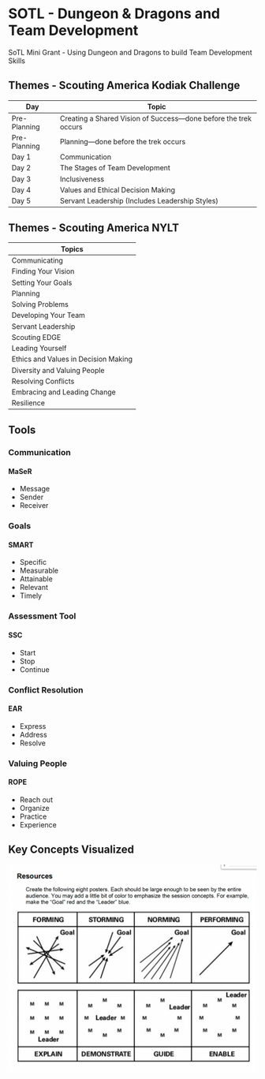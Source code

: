 # SOTL - Dungeon & Dragons and Team Development

SoTL Mini Grant - Using Dungeon and Dragons to build Team Development Skills

## Themes - Scouting America Kodiak Challenge

| Day           |  Topic                                                           |
| ------------- | ---------------------------------------------------------------- |
| Pre-Planning  | Creating a Shared Vision of Success—done before the trek occurs  |
| Pre-Planning  | Planning—done before the trek occurs                             |
| Day 1         | Communication                                                    |
| Day 2         | The Stages of Team Development                                   |
| Day 3         | Inclusiveness                                                    |
| Day 4         | Values and Ethical Decision Making                               |
| Day 5         | Servant Leadership (Includes Leadership Styles)                  |

## Themes - Scouting America NYLT

|  Topics                                                          |
| ---------------------------------------------------------------- |
| Communicating                                                    |
| Finding Your Vision                                              |
| Setting Your Goals                                               |
| Planning                                                         |
| Solving Problems                                                 |
| Developing Your Team                                             |
| Servant Leadership                                               | 
| Scouting EDGE                                                    |
| Leading Yourself                                                 |
| Ethics and Values in Decision Making                             |
| Diversity and Valuing People                                     |
| Resolving Conflicts                                              |
| Embracing and Leading Change                                     |
| Resilience                                                       |


## Tools 

### Communication
#### MaSeR
* Message
* Sender 
* Receiver 

### Goals
#### SMART
* Specific
* Measurable 
* Attainable 
* Relevant
* Timely

### Assessment Tool
#### SSC
* Start
* Stop 
* Continue 

### Conflict Resolution
#### EAR
* Express
* Address 
* Resolve

### Valuing People
#### ROPE
* Reach out
* Organize 
* Practice 
* Experience


## Key Concepts Visualized 

![Storming - Forming - Norming - Performing to Explain - Demonstrate - Guide - Enable](./images/SFNP-EDGE.png)